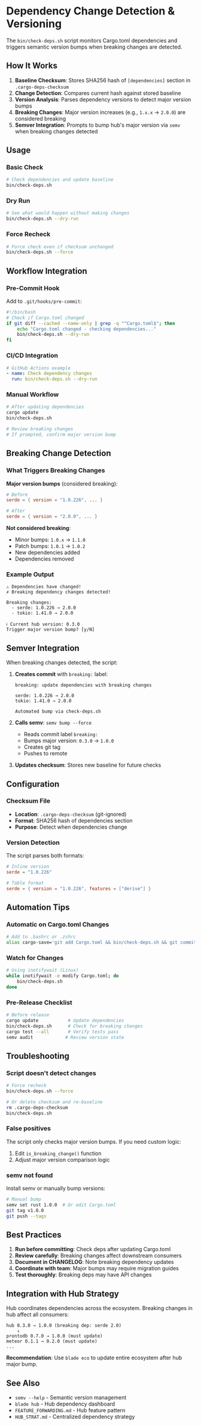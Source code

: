 # Dependency Change Detection & Versioning

The `bin/check-deps.sh` script monitors Cargo.toml dependencies and triggers semantic version bumps when breaking changes are detected.

## How It Works

1. **Baseline Checksum**: Stores SHA256 hash of `[dependencies]` section in `.cargo-deps-checksum`
2. **Change Detection**: Compares current hash against stored baseline
3. **Version Analysis**: Parses dependency versions to detect major version bumps
4. **Breaking Changes**: Major version increases (e.g., `1.x.x` → `2.0.0`) are considered breaking
5. **Semver Integration**: Prompts to bump hub's major version via `semv` when breaking changes detected

## Usage

### Basic Check
```bash
# Check dependencies and update baseline
bin/check-deps.sh
```

### Dry Run
```bash
# See what would happen without making changes
bin/check-deps.sh --dry-run
```

### Force Recheck
```bash
# Force check even if checksum unchanged
bin/check-deps.sh --force
```

## Workflow Integration

### Pre-Commit Hook
Add to `.git/hooks/pre-commit`:
```bash
#!/bin/bash
# Check if Cargo.toml changed
if git diff --cached --name-only | grep -q "^Cargo.toml$"; then
    echo "Cargo.toml changed - checking dependencies..."
    bin/check-deps.sh --dry-run
fi
```

### CI/CD Integration
```yaml
# GitHub Actions example
- name: Check dependency changes
  run: bin/check-deps.sh --dry-run
```

### Manual Workflow
```bash
# After updating dependencies
cargo update
bin/check-deps.sh

# Review breaking changes
# If prompted, confirm major version bump
```

## Breaking Change Detection

### What Triggers Breaking Changes

**Major version bumps** (considered breaking):
```toml
# Before
serde = { version = "1.0.226", ... }

# After
serde = { version = "2.0.0", ... }
```

**Not considered breaking**:
- Minor bumps: `1.0.x` → `1.1.0`
- Patch bumps: `1.0.1` → `1.0.2`
- New dependencies added
- Dependencies removed

### Example Output

```
⚠ Dependencies have changed!
✗ Breaking dependency changes detected!

Breaking changes:
  - serde: 1.0.226 → 2.0.0
  - tokio: 1.41.0 → 2.0.0

ℹ Current hub version: 0.3.0
Trigger major version bump? [y/N]
```

## Semver Integration

When breaking changes detected, the script:

1. **Creates commit** with `breaking:` label:
   ```
   breaking: update dependencies with breaking changes

   serde: 1.0.226 → 2.0.0
   tokio: 1.41.0 → 2.0.0

   Automated bump via check-deps.sh
   ```

2. **Calls semv**: `semv bump --force`
   - Reads commit label `breaking:`
   - Bumps major version: `0.3.0` → `1.0.0`
   - Creates git tag
   - Pushes to remote

3. **Updates checksum**: Stores new baseline for future checks

## Configuration

### Checksum File
- **Location**: `.cargo-deps-checksum` (git-ignored)
- **Format**: SHA256 hash of dependencies section
- **Purpose**: Detect when dependencies change

### Version Detection
The script parses both formats:
```toml
# Inline version
serde = "1.0.226"

# Table format
serde = { version = "1.0.226", features = ["derive"] }
```

## Automation Tips

### Automatic on Cargo.toml Changes
```bash
# Add to .bashrc or .zshrc
alias cargo-save='git add Cargo.toml && bin/check-deps.sh && git commit'
```

### Watch for Changes
```bash
# Using inotifywait (Linux)
while inotifywait -e modify Cargo.toml; do
    bin/check-deps.sh
done
```

### Pre-Release Checklist
```bash
# Before release
cargo update           # Update dependencies
bin/check-deps.sh      # Check for breaking changes
cargo test --all       # Verify tests pass
semv audit            # Review version state
```

## Troubleshooting

### Script doesn't detect changes
```bash
# Force recheck
bin/check-deps.sh --force

# Or delete checksum and re-baseline
rm .cargo-deps-checksum
bin/check-deps.sh
```

### False positives
The script only checks major version bumps. If you need custom logic:
1. Edit `is_breaking_change()` function
2. Adjust major version comparison logic

### semv not found
Install semv or manually bump versions:
```bash
# Manual bump
semv set rust 1.0.0  # Or edit Cargo.toml
git tag v1.0.0
git push --tags
```

## Best Practices

1. **Run before committing**: Check deps after updating Cargo.toml
2. **Review carefully**: Breaking changes affect downstream consumers
3. **Document in CHANGELOG**: Note breaking dependency updates
4. **Coordinate with team**: Major bumps may require migration guides
5. **Test thoroughly**: Breaking deps may have API changes

## Integration with Hub Strategy

Hub coordinates dependencies across the ecosystem. Breaking changes in hub affect all consumers:

```
hub 0.3.0 → 1.0.0 (breaking dep: serde 2.0)
    ↓
prontodb 0.7.0 → 1.0.0 (must update)
meteor 0.1.1 → 0.2.0 (must update)
...
```

**Recommendation**: Use `blade eco` to update entire ecosystem after hub major bump.

## See Also

- `semv --help` - Semantic version management
- `blade hub` - Hub dependency dashboard
- `FEATURE_FORWARDING.md` - Hub feature pattern
- `HUB_STRAT.md` - Centralized dependency strategy